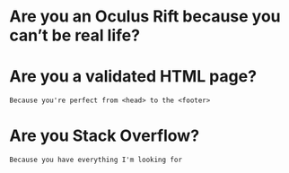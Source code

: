 # Are you an Oculus Rift because you can’t be real life?
# Are you a validated HTML page?
`Because you're perfect from <head> to the <footer>`

# Are you Stack Overflow?
```Because you have everything I'm looking for```
